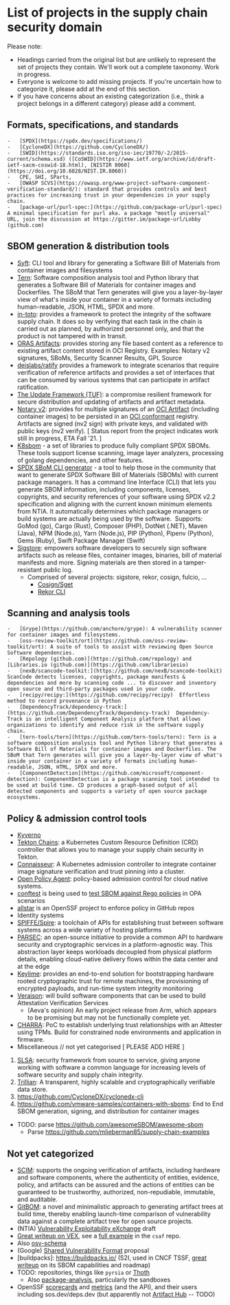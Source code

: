 # List of projects in the supply chain security domain

Please note:

* Headings carried from the original list but are unlikely to represent the set of projects they contain. We'll work out a complete taxonomy. Work in progress.
* Everyone is welcome to add missing projects. If you're uncertain how to categorize it, please add at the end of this section.
* If you have concerns about an existing categorization (i.e., think a project belongs in a different category) please add a comment.

## Formats, specifications, and standards

    -   [SPDX](https://spdx.dev/specifications/)
    -   [CycloneDX](https://github.com/CycloneDX/)
    -   [SWID](https://standards.iso.org/iso-iec/19770/-2/2015-current/schema.xsd) ([CoSWID](https://www.ietf.org/archive/id/draft-ietf-sacm-coswid-18.html), [NISTIR 8060](https://doi.org/10.6028/NIST.IR.8060))
    -   CPE, SHI, SParts,
    -   [OWASP SCVS](https://owasp.org/www-project-software-component-verification-standard/): standard that provides controls and best practices for increasing trust in your dependencies in your supply chain.
    -   [package-url/purl-spec:](https://github.com/package-url/purl-spec) A minimal specification for purl aka. a package "mostly universal" URL, join the discussion at https://gitter.im/package-url/Lobby (github.com)

## SBOM generation & distribution tools

-   [Syft](https://github.com/anchore/syft): CLI tool and library for generating a Software Bill of Materials from container images and filesystems
-   [Tern](https://github.com/tern-tools/tern): Software composition analysis tool and Python library that generates a Software Bill of Materials for container images and Dockerfiles. The SBoM that Tern generates will give you a layer-by-layer view of what's inside your container in a variety of formats including human-readable, JSON, HTML, SPDX and more. 
-   [in-toto](https://in-toto.io/): provides a framework to protect the integrity of the software supply chain. It does so by verifying that each task in the chain is carried out as planned, by authorized personnel only, and that the product is not tampered with in transit.
-   [ORAS Artifacts](https://github.com/oras-project/artifacts-spec/): provides storing any file based content as a reference to existing artifact content stored in OCI Registry. Examples: Notary v2 signatures, SBoMs, Security Scanner Results, GPL Source
- [deislabs/ratify](https://github.com/deislabs/ratify) provides a framework to integrate scenarios that require verification of reference artifacts and provides a set of interfaces that can be consumed by various systems that can participate in artifact ratification.
-   [The Update Framework (TUF)](https://theupdateframework.io/): a compromise resilient framework for secure distribution and updating of artifacts and artifact metadata.
-   [Notary v2](https://github.com/notaryproject/notaryproject#notary-v2-overview): provides for multiple signatures of an [OCI Artifact](https://github.com/opencontainers/artifacts) (including container images) to be persisted in an [OCI conformant](https://github.com/opencontainers/oci-conformance) registry. Artifacts are signed (nv2 sign) with private keys, and validated with public keys (nv2 verify). [ Status report from the project indicates work still in progress, ETA Fall '21\. ]
-   [K8sbom](https://github.com/kubernetes/release/blob/master/docs/bom/create-a-bill-of-materials.md) - a set of libraries to produce fully compliant SPDX SBOMs. These tools support license scanning, image layer analyzers, processing of golang dependencies, and other features. 
-   [SPDX SBoM CLI generator](https://github.com/spdx/spdx-sbom-generator) - a tool to help those in the community that want to generate SPDX Software Bill of Materials (SBOMs) with current package managers. It has a command line Interface (CLI) that lets you generate SBOM information, including components, licenses, copyrights, and security references of your software using SPDX v2.2 specification and aligning with the current known minimum elements from NTIA. It automatically determines which package managers or build systems are actually being used by the software.  Supports: GoMod (go), Cargo (Rust), Composer (PHP), DotNet (.NET), Maven (Java), NPM (Node.js), Yarn (Node.js), PIP (Python), Pipenv (Python), Gems (Ruby), Swift Package Manager (Swift)
-   [Sigstore](https://sigstore.dev/what_is_sigstore/): empowers software developers to securely sign software artifacts such as release files, container images, binaries, bill of material manifests and more. Signing materials are then stored in a tamper-resistant public log.
    -   Comprised of several projects: sigstore, rekor, cosign, fulcio, ...
        - [Cosign/Sget](https://github.com/sigstore/cosign)
        - [Rekor CLI](https://github.com/sigstore/rekor)

## Scanning and analysis tools

    -   [Grype](https://github.com/anchore/grype): A vulnerability scanner for container images and filesystems.
    -   [oss-review-toolkit/ort](https://github.com/oss-review-toolkit/ort): A suite of tools to assist with reviewing Open Source Software dependencies.
    -   [Repology (github.com)](https://github.com/repology) and [Libraries.io (github.com)](https://github.com/librariesio)
    -   [nexB/scancode-toolkit:](https://github.com/nexB/scancode-toolkit) ScanCode detects licenses, copyrights, package manifests & dependencies and more by scanning code ... to discover and inventory open source and third-party packages used in your code.
    -   [recipy/recipy:](https://github.com/recipy/recipy)  Effortless method to record provenance in Python 
    -   [DependencyTrack/dependency-track:](https://github.com/DependencyTrack/dependency-track)  Dependency-Track is an intelligent Component Analysis platform that allows organizations to identify and reduce risk in the software supply chain. 
    -   [tern-tools/tern](https://github.com/tern-tools/tern): Tern is a software composition analysis tool and Python library that generates a Software Bill of Materials for container images and Dockerfiles. The SBoM that Tern generates will give you a layer-by-layer view of what's inside your container in a variety of formats including human-readable, JSON, HTML, SPDX and more.
    -   [ComponentDetection](https://github.com/microsoft/component-detection): ComponentDetection is a package scanning tool intended to be used at build time. CD produces a graph-based output of all detected components and supports a variety of open source package ecosystems.

## Policy & admission control tools

- [Kyverno](https://kyverno.io/)
-   [Tekton Chains](https://github.com/tektoncd/chains): a Kubernetes Custom Resource Definition (CRD) controller that allows you to manage your supply chain security in Tekton.
-   [Connaisseur](https://sse-secure-systems.github.io/connaisseur/v2.0.0/): A Kubernetes admission controller to integrate container image signature verification and trust pinning into a cluster.
-   [Open Policy Agent](https://www.openpolicyagent.org/): policy-based admission control for cloud native systems.
- [conftest](https://github.com/open-policy-agent/conftest) is being used to [test SBOM against Rego policies](https://twitter.com/developerguyba/status/1466006915054542850?s=12) in OPA scenarios
- [allstar](https://github.com/ossf/allstar) is an OpenSSF project to enforce policy in GitHub repos
-   Identity systems
-   [SPIFFE/Spire](https://github.com/spiffe/spire): a toolchain of APIs for establishing trust between software systems across a wide variety of hosting platforms
-   [PARSEC](https://github.com/parallaxsecond/parsec): an open-source initiative to provide a common API to hardware security and cryptographic services in a platform-agnostic way. This abstraction layer keeps workloads decoupled from physical platform details, enabling cloud-native delivery flows within the data center and at the edge
-   [Keylime](https://github.com/keylime/keylime): provides an end-to-end solution for bootstrapping hardware rooted cryptographic trust for remote machines, the provisioning of encrypted payloads, and run-time system integrity monitoring
-   [Veraison](https://github.com/veraison/veraison): will build software components that can be used to build Attestation Verification Services
    -   (Aeva's opinion) An early project release from Arm, which appears to be promising but may not be functionally complete yet.
-   [CHARRA](https://github.com/Fraunhofer-SIT/charra): PoC to establish underlying trust relationships with an Attester using TPMs. Build for constrained node environments and application in firmware.
-   Miscellaneous // not yet categorised [ PLEASE ADD HERE ]
1.  [SLSA](https://github.com/slsa-framework/slsa): security framework from source to service, giving anyone working with software a common language for increasing levels of software security and supply chain integrity.
2.  [Trillian](https://github.com/google/trillian): A transparent, highly scalable and cryptographically verifiable data store. 
3.  <https://github.com/CycloneDX/cyclonedx-cli>
4.  <https://github.com/vmware-samples/containers-with-sboms>: End to End SBOM generation, signing, and distribution for container images
- TODO: parse https://github.com/awesomeSBOM/awesome-sbom
    - Parse https://github.com/mlieberman85/supply-chain-examples 

## Not yet categorized

-   [SCIM](https://github.com/microsoft/scim): supports the ongoing verification of artifacts, including hardware and software components, where the authenticity of entities, evidence, policy, and artifacts can be assured and the actions of entities can be guaranteed to be trustworthy, authorized, non-repudiable, immutable, and auditable. 
-   [GitBOM](https://hackmd.io/@aeva/draft-gitbom-spec): a novel and minimalistic approach to generating artifact trees at build time, thereby enabling launch-time comparison of vulnerability data against a complete artifact tree for open source projects.
-   (NTIA) [Vulnerability Exploitability eXchange](https://docs.google.com/document/d/1sylBGNooKtf220RHQn1I8pZRmqXZQADDQ_TOABrKTpA/edit#heading=h.ss425olznxo) draft
  - [Great writeup on VEX](https://zt.dev/posts/what-is-vex/), see a [full example](https://github.com/oasis-tcs/csaf/blob/master/csaf_2.0/examples/csaf/CVE-2018-0171-modified.json) in the `csaf` repo.
  - Also [osv-schema](https://github.com/ossf/osv-schema)
-   (Google) [Shared Vulnerability Format](https://docs.google.com/document/d/1sylBGNooKtf220RHQn1I8pZRmqXZQADDQ_TOABrKTpA/edit#heading=h.ss425olznxo) proposal
- [buildpacks]: https://buildpacks.io/ (S2I, used in CNCF TSSF, [great writeup](https://zt.dev/posts/buildpacks-sbom-opportunities/) on its SBOM capabilities and roadmap)
- TODO: repositories, things like `pyrsia` or [Thoth](https://developers.redhat.com/articles/2021/12/21/prevent-python-dependency-confusion-attacks-thoth#dependency_management_in_python)
  - Also [package-analysis](https://github.com/ossf/package-analysis), particularly the sandboxes
- OpenSSF [scorecards](https://github.com/ossf/scorecard) and [metrics](https://metrics.openssf.org/) (and the API), and their users including sos.dev/deps.dev (but apparently not [Artifact Hub](https://artifacthub.io/) -- TODO)
